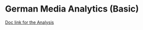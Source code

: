 # German Media Analytics (Basic)

<a href="https://docs.google.com/document/d/1ETI6op_XbOoJvq1GPlxO2n191VCsqyWXNoH8oUkuW1s/edit?usp=sharing" target="_blank"> Doc link for the Analysis</a>
